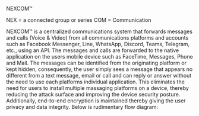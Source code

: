 NEXCOM™ 

NEX = a connected group or series
COM = Communication

NEXCOM™ is a centralized communications system that forwards messages and calls (Voice & Video) from all communications platforms and accounts such as Facebook Messenger, Line, WhatsApp, Discord, Teams, Telegram, etc., using an API. The messages and calls are forwarded to the native application on the users mobile device such as FaceTime, Messages, Phone and Mail. The messages can be identified from the originating platform or kept hidden, consequently, the user simply sees a message that appears no different from a text message, email or call and can reply or answer without the need to use each platforms individual application. This eliminates the need for users to install multiple massaging platforms on a device, thereby reducing the attack surface and improving the device security posture. Additionally, end-to-end encryption is maintained thereby giving the user privacy and data integrity. Below is rudimentary flow diagram:
